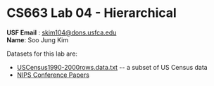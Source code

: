 # CS663 Lab 04 - Hierarchical

**USF Email** : skim104@dons.usfca.edu  
**Name**: Soo Jung Kim


Datasets for this lab are:

* [USCensus1990-2000rows.data.txt](USCensus1990-2000rows.data.txt) -- a subset of US Census data
* [NIPS Conference Papers](https://archive.ics.uci.edu/ml/datasets/NIPS+Conference+Papers+1987-2015#)
